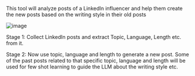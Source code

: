 This tool will analyze posts of a LinkedIn influencer and help them create the new posts based on the writing style in their old posts

![image](https://github.com/user-attachments/assets/97a88c8c-a0b3-4b95-a9ca-b525ad87aafb)

Stage 1: Collect LinkedIn posts and extract Topic, Language, Length etc. from it.

Stage 2: Now use topic, language and length to generate a new post. Some of the past posts related to that specific topic, language and length will be used for few shot learning to guide the LLM about the writing style etc.
